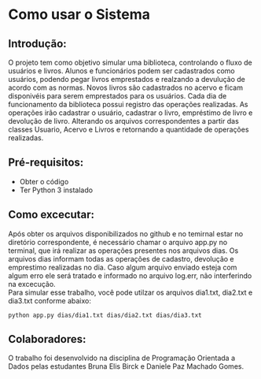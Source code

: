 # Como usar o Sistema

## Introdução:
O projeto tem como objetivo simular uma biblioteca, controlando o fluxo de usuários e livros. Alunos e funcionários podem ser cadastrados como usuários, podendo pegar livros emprestados e realzando a devulução de acordo com as normas. Novos livros são cadastrados no acervo e ficam disponivéis para serem emprestados para os usuários. Cada dia de funcionamento da biblioteca possui registro das operações realizadas. As operações irão cadastrar o usuário, cadastrar o livro, empréstimo de livro e devolução de livro. Alterando os arquivos correspondentes a partir das classes Usuario, Acervo e Livros e retornando a quantidade de operações realizadas.

## Pré-requisitos:

- Obter o código
- Ter Python 3 instalado

## Como excecutar:
	
Após obter os arquivos disponibilizados no github e no temirnal estar no diretório correspondente, é necessário chamar o arquivo app.py no terminal, que irá realizar as operações presentes nos arquivos dias. Os arquivos dias informam todas as operações de cadastro, devolução e emprestimo realizadas no dia. Caso algum arquivo enviado esteja com algum erro ele será tratado e informado no arquivo log.err, não interferindo na excecução.  
Para simular esse trabalho, você pode utilzar os arquivos dia1.txt, dia2.txt e dia3.txt conforme abaixo:

    python app.py dias/dia1.txt dias/dia2.txt dias/dia3.txt


## Colaboradores: 

O trabalho foi desenvolvido na disciplina de Programação Orientada a Dados pelas estudantes Bruna Elis Birck e Daniele Paz Machado Gomes.
